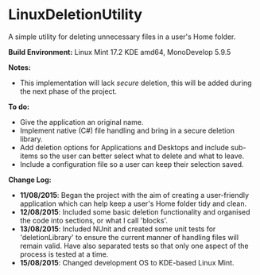 # LinuxDeletionUtility
A simple utility for deleting unnecessary files in a user's Home folder.

**Build Environment:** Linux Mint 17.2 KDE amd64, MonoDevelop 5.9.5

**Notes:**
- This implementation will lack *secure* deletion, this will be added during the next phase of the project.

**To do:**
- Give the application an original name.
- Implement native (C#) file handling and bring in a secure deletion library.
- Add deletion options for Applications and Desktops and include sub-items so the user can better select what to delete and what to leave.
- Include a configuration file so a user can keep their selection saved.

**Change Log:**
- **11/08/2015**: Began the project with the aim of creating a user-friendly application which can help keep a user's Home folder tidy and clean.
- **12/08/2015**: Included some basic deletion functionality and organised the code into sections, or what I call 'blocks'.
- **13/08/2015**: Included NUnit and created some unit tests for 'deletionLibrary' to ensure the current manner of handling files will remain valid. Have also separated tests so that only one aspect of the process is tested at a time.
- **15/08/2015**: Changed development OS to KDE-based Linux Mint.